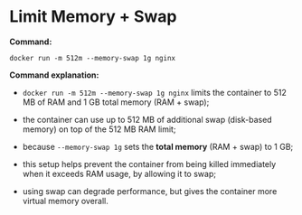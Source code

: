 # Limit Memory + Swap

**Command:**

```commandline
docker run -m 512m --memory-swap 1g nginx
```

**Command explanation:**

* `docker run -m 512m --memory-swap 1g nginx` limits the container to 512 MB of RAM and 1 GB total memory (RAM + swap);
* the container can use up to 512 MB of additional swap (disk-based memory) on top of the 512 MB RAM limit;
* because `--memory-swap 1g` sets the **total memory** (RAM + swap) to 1 GB;
 

* this setup helps prevent the container from being killed immediately when it exceeds RAM usage, by allowing it to swap;
* using swap can degrade performance, but gives the container more virtual memory overall.

